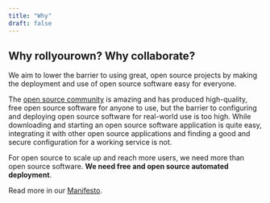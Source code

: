 ```yaml
---
title: "Why"
draft: false
---
```


## Why rollyourown? Why collaborate?

We aim to lower the barrier to using great, open source projects by making the deployment and use of open source software easy for everyone.

The [open source community](https://en.wikipedia.org/wiki/Open_source) is amazing and has produced high-quality, free open source software for anyone to use, but the barrier to configuring and deploying open source software for real-world use is too high. While downloading and starting an open source software application is quite easy, integrating it with other open source applications and finding a good and secure configuration for a working service is not.

For open source to scale up and reach more users, we need more than open source software. **We need free and open source automated deployment**.

Read more in our [Manifesto](/about/manifesto/).
